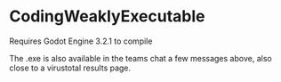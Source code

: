 # CodingWeaklyExecutable
Requires Godot Engine 3.2.1 to compile

The .exe is also available in the teams chat a few messages above, also close to a virustotal results page.
